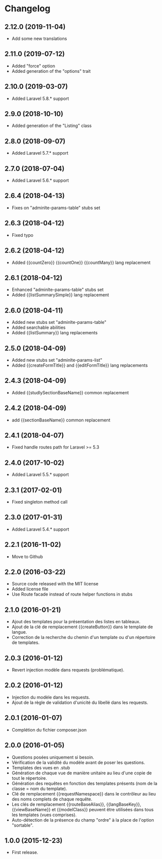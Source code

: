 Changelog
=========

2.12.0 (2019-11-04)
-------------------

- Add some new translations

2.11.0 (2019-07-12)
-------------------

- Added "force" option
- Added generation of the "options" trait

2.10.0 (2019-03-07)
-------------------

- Added Laravel 5.8.* support

2.9.0 (2018-10-10)
------------------

- Added generation of the "Listing" class

2.8.0 (2018-09-07)
------------------

- Added Laravel 5.7.* support

2.7.0 (2018-07-04)
------------------

- Added Laravel 5.6.* support

2.6.4 (2018-04-13)
------------------

- Fixes on "adminlte-params-table" stubs set

2.6.3 (2018-04-12)
------------------

- Fixed typo

2.6.2 (2018-04-12)
------------------

- Added {{countZero}} {{countOne}} {{countMany}} lang replacement

2.6.1 (2018-04-12)
------------------

- Enhanced "adminlte-params-table" stubs set
- Added {{listSummarySimple}} lang replacement

2.6.0 (2018-04-11)
------------------

- Added new stubs set "adminlte-params-table"
- Added searchable abilities
- Added {{listSummary}} lang replacements

2.5.0 (2018-04-09)
------------------

- Added new stubs set "adminlte-params-list"
- Added {{createFormTitle}} and {{editFormTitle}} lang replacements

2.4.3 (2018-04-09)
------------------

- Added {{studlySectionBaseName}} common replacement

2.4.2 (2018-04-09)
------------------

- add {{sectionBaseName}} common replacement

2.4.1 (2018-04-07)
------------------

- Fixed handle routes path for Laravel >= 5.3

2.4.0 (2017-10-02)
------------------

- Added Laravel 5.5.* support

2.3.1 (2017-02-01)
------------------

- Fixed singleton method call

2.3.0 (2017-01-31)
------------------

- Added Laravel 5.4.* support

2.2.1 (2016-11-02)
------------------

- Move to Github

2.2.0 (2016-03-22)
------------------

- Source code released with the MIT license
- Added license file
- Use Route facade instead of route helper functions in stubs

2.1.0 (2016-01-21)
------------------

- Ajout des templates pour la présentation des listes en tableaux.
- Ajout de la clé de remplacement {{createButton}} dans le template de langue.
- Correction de la recherche du chemin d'un template ou d'un répertoire de templates.

2.0.3 (2016-01-12)
------------------

- Revert injection modèle dans requests (problématique).

2.0.2 (2016-01-12)
------------------

- Injection du modèle dans les requests.
- Ajout de la règle de validation d'unicité du libellé dans les requests.

2.0.1 (2016-01-07)
------------------

- Complétion du fichier composer.json

2.0.0 (2016-01-05)
------------------

- Questions posées uniquement si besoin.
- Vérification de la validité du modèle avant de poser les questions.
- Templates des vues en .stub
- Génération de chaque vue de manière unitaire au lieu d'une copie de tout le répertoire.
- Génération des requêtes en fonction des templates présents (nom de la classe = nom du template).
- Clé de remplacement {{requestNamespace}} dans le contrôleur au lieu des noms complets de chaque requête.
- Les clés de remplacement {{routeBaseAlias}}, {{langBaseKey}}, {{viewBaseName}} et {{modelClass}}
  peuvent être utilisées dans tous les templates (vues comprises).
- Auto-détection de la présence du champ "ordre" à la place de l'option "sortable".

1.0.0 (2015-12-23)
------------------

- First release.

